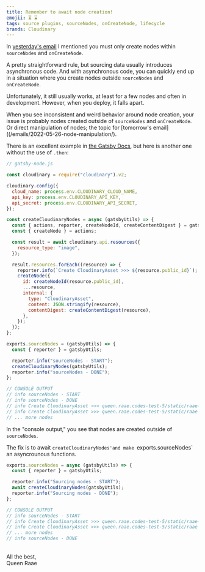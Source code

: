 ```yaml
---
title: Remember to await node creation!
emojii: ⏳ ⌛️
tags: source plugins, sourceNodes, onCreateNode, lifecycle
brands: Cloudinary
---
```


In [yesterday's email](/emails/2022-05-24-node-creation/) I mentioned you must only create nodes within `sourceNodes` and `onCreateNode`.

A pretty straightforward rule, but sourcing data usually introduces asynchronous code. And with asynchronous code, you can quickly end up in a situation where you create nodes outside `sourceNodes` and `onCreateNode`.

Unfortunately, it still usually works, at least for a few nodes and often in development. However, when you deploy, it falls apart.

When you see inconsistent and weird behavior around node creation, your issue is probably nodes created outside of `sourceNodes` and `onCreateNode`. Or direct manipulation of nodes; the topic for [tomorrow's email]((/emails/2022-05-26-node-manipulation/).

There is an excellent example in [the Gatsby Docs](https://www.gatsbyjs.com/docs/debugging-async-lifecycles/), but here is another one without the use of `.then`:

```js
// gatsby-node.js

const cloudinary = require("cloudinary").v2;

cloudinary.config({
  cloud_name: process.env.CLOUDINARY_CLOUD_NAME,
  api_key: process.env.CLOUDINARY_API_KEY,
  api_secret: process.env.CLOUDINARY_API_SECRET,
});

const createCloudinaryNodes = async (gatsbyUtils) => {
  const { actions, reporter, createNodeId, createContentDigest } = gatsbyUtils;
  const { createNode } = actions;

  const result = await cloudinary.api.resources({
    resource_type: "image",
  });

  result.resources.forEach((resource) => {
    reporter.info(`Create CloudinaryAsset >>> ${resource.public_id}`);
    createNode({
      id: createNodeId(resource.public_id),
      ...resource,
      internal: {
        type: "CloudinaryAsset",
        content: JSON.stringify(resource),
        contentDigest: createContentDigest(resource),
      },
    });
  });
};

exports.sourceNodes = (gatsbyUtils) => {
  const { reporter } = gatsbyUtils;

  reporter.info("sourceNodes - START");
  createCloudinaryNodes(gatsbyUtils);
  reporter.info("sourceNodes - DONE");
};

// CONSOLE OUTPUT
// info sourceNodes - START
// info sourceNodes - DONE
// info Create CloudinaryAsset >>> queen.raae.codes-test-5/static/raae-avatar
// info Create CloudinaryAsset >>> queen.raae.codes-test-5/static/raae
// ... more nodes
```

In the "console output," you see that nodes are created outside of `sourceNodes`.

The fix is to await `createCloudinaryNodes'and make `exports.sourceNodes` an asyncrounous functions.

```js
exports.sourceNodes = async (gatsbyUtils) => {
  const { reporter } = gatsbyUtils;

  reporter.info("Sourcing nodes - START");
  await createCloudinaryNodes(gatsbyUtils);
  reporter.info("Sourcing nodes - DONE");
};

// CONSOLE OUTPUT
// info sourceNodes - START
// info Create CloudinaryAsset >>> queen.raae.codes-test-5/static/raae-avatar
// info Create CloudinaryAsset >>> queen.raae.codes-test-5/static/raae
// ... more nodes
// info sourceNodes - DONE
```

&nbsp;  
All the best,  
Queen Raae
